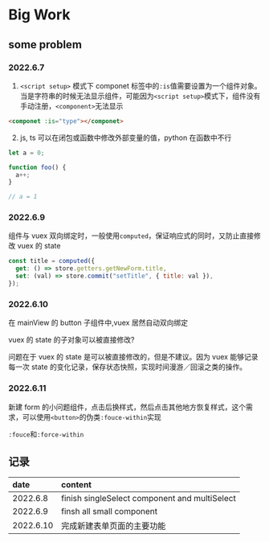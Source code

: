 # Big Work

## some problem

### 2022.6.7

1. `<script setup>` 模式下 componet 标签中的`:is`值需要设置为一个组件对象。当是字符串的时候无法显示组件，可能因为`<script setup>`模式下，组件没有手动注册，`<component>`无法显示

```html
<componet :is="type"></componet>
```

2. js, ts 可以在闭包或函数中修改外部变量的值，python 在函数中不行

```js
let a = 0;

function foo() {
  a++;
}

// a = 1
```

### 2022.6.9

组件与 vuex 双向绑定时，一般使用`computed`，保证响应式的同时，又防止直接修改 vuex 的 state

```js
const title = computed({
  get: () => store.getters.getNewForm.title,
  set: (val) => store.commit("setTitle", { title: val }),
});
```

### 2022.6.10

在 mainView 的 button 子组件中,vuex 居然自动双向绑定

vuex 的 state 的子对象可以被直接修改?

问题在于 vuex 的 state 是可以被直接修改的，但是不建议。因为 vuex 能够记录每一次 state 的变化记录，保存状态快照，实现时间漫游／回滚之类的操作。

### 2022.6.11

新建 form 的小问题组件，点击后换样式，然后点击其他地方恢复样式，这个需求，可以使用`<button>`的伪类`:fouce-within`实现

`:fouce`和`:force-within`

## 记录

| date      | content                                       |
| :-------- | :-------------------------------------------- |
| 2022.6.8  | finish singleSelect component and multiSelect |
| 2022.6.9  | finsh all small component                     |
| 2022.6.10 | 完成新建表单页面的主要功能                    |
